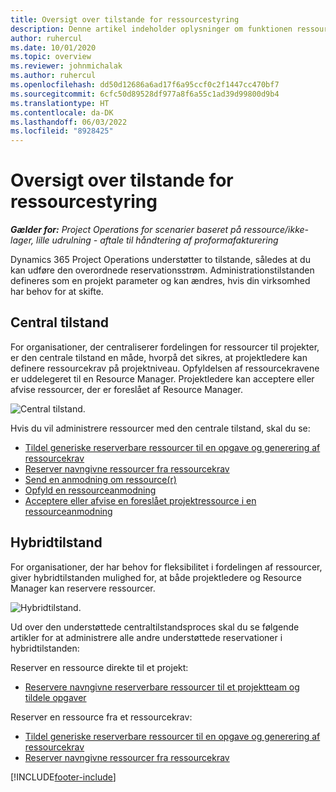 ```yaml
---
title: Oversigt over tilstande for ressourcestyring
description: Denne artikel indeholder oplysninger om funktionen ressourcestyring i Dynamics 365 Project Operations.
author: ruhercul
ms.date: 10/01/2020
ms.topic: overview
ms.reviewer: johnmichalak
ms.author: ruhercul
ms.openlocfilehash: dd50d12686a6ad17f6a95ccf0c2f1447cc470bf7
ms.sourcegitcommit: 6cfc50d89528df977a8f6a55c1ad39d99800d9b4
ms.translationtype: HT
ms.contentlocale: da-DK
ms.lasthandoff: 06/03/2022
ms.locfileid: "8928425"
---
```

# <a name="resource-management-modes-overview"></a>Oversigt over tilstande for ressourcestyring

_**Gælder for:** Project Operations for scenarier baseret på ressource/ikke-lager, lille udrulning - aftale til håndtering af proformafakturering_


Dynamics 365 Project Operations understøtter to tilstande, således at du kan udføre den overordnede reservationsstrøm. Administrationstilstanden defineres som en projekt parameter og kan ændres, hvis din virksomhed har behov for at skifte.    

## <a name="central-mode"></a>Central tilstand
For organisationer, der centraliserer fordelingen for ressourcer til projekter, er den centrale tilstand en måde, hvorpå det sikres, at projektledere kan definere ressourcekrav på projektniveau. Opfyldelsen af ressourcekravene er uddelegeret til en Resource Manager. Projektledere kan acceptere eller afvise ressourcer, der er foreslået af Resource Manager.

![Central tilstand.](./media/resource-management-central.png)

Hvis du vil administrere ressourcer med den centrale tilstand, skal du se:

- [Tildel generiske reserverbare ressourcer til en opgave og generering af ressourcekrav](/dynamics365/project-service/assign-generic-bookable-resource)
- [Reserver navngivne ressourcer fra ressourcekrav](/dynamics365/project-service/book-named-resource)
- [Send en anmodning om ressource(r)](/dynamics365/project-service/submit-resource-request)
- [Opfyld en ressourceanmodning](/dynamics365/project-service/resource-management-fulfill-requests)
- [Acceptere eller afvise en foreslået projektressource i en ressourceanmodning](/dynamics365/project-service/accept-reject-proposed-resource)

## <a name="hybrid-mode"></a>Hybridtilstand
For organisationer, der har behov for fleksibilitet i fordelingen af ressourcer, giver hybridtilstanden mulighed for, at både projektledere og Resource Manager kan reservere ressourcer.

![Hybridtilstand.](./media/resource-management-hybrid.png)

Ud over den understøttede centraltilstandsproces skal du se følgende artikler for at administrere alle andre understøttede reservationer i hybridtilstanden:

Reserver en ressource direkte til et projekt:
- [Reservere navngivne reserverbare ressourcer til et projektteam og tildele opgaver](/dynamics365/project-service/assign-named-bookable-resource)

Reserver en ressource fra et ressourcekrav:
- [Tildel generiske reserverbare ressourcer til en opgave og generering af ressourcekrav](/dynamics365/project-service/assign-generic-bookable-resource)
- [Reserver navngivne ressourcer fra ressourcekrav](/dynamics365/project-service/book-named-resource)


[!INCLUDE[footer-include](../includes/footer-banner.md)]